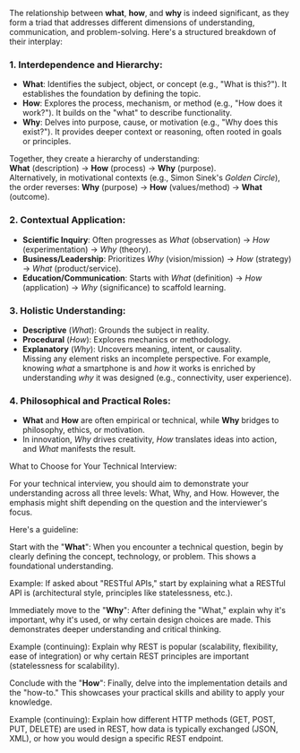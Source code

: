 The relationship between **what**, **how**, and **why** is indeed significant, as they form a triad that addresses different dimensions of understanding, communication, and problem-solving. Here's a structured breakdown of their interplay:

### 1. **Interdependence and Hierarchy**:
   - **What**: Identifies the subject, object, or concept (e.g., "What is this?"). It establishes the foundation by defining the topic.
   - **How**: Explores the process, mechanism, or method (e.g., "How does it work?"). It builds on the "what" to describe functionality.
   - **Why**: Delves into purpose, cause, or motivation (e.g., "Why does this exist?"). It provides deeper context or reasoning, often rooted in goals or principles.

   Together, they create a hierarchy of understanding:  
   **What** (description) → **How** (process) → **Why** (purpose).  
   Alternatively, in motivational contexts (e.g., Simon Sinek's *Golden Circle*), the order reverses: **Why** (purpose) → **How** (values/method) → **What** (outcome).

### 2. **Contextual Application**:
   - **Scientific Inquiry**: Often progresses as *What* (observation) → *How* (experimentation) → *Why* (theory).  
   - **Business/Leadership**: Prioritizes *Why* (vision/mission) → *How* (strategy) → *What* (product/service).  
   - **Education/Communication**: Starts with *What* (definition) → *How* (application) → *Why* (significance) to scaffold learning.

### 3. **Holistic Understanding**:
   - **Descriptive** (*What*): Grounds the subject in reality.  
   - **Procedural** (*How*): Explores mechanics or methodology.  
   - **Explanatory** (*Why*): Uncovers meaning, intent, or causality.  
   Missing any element risks an incomplete perspective. For example, knowing *what* a smartphone is and *how* it works is enriched by understanding *why* it was designed (e.g., connectivity, user experience).

### 4. **Philosophical and Practical Roles**:
   - **What** and **How** are often empirical or technical, while **Why** bridges to philosophy, ethics, or motivation.  
   - In innovation, *Why* drives creativity, *How* translates ideas into action, and *What* manifests the result.

What to Choose for Your Technical Interview:

For your technical interview, you should aim to demonstrate your understanding across all three levels: What, Why, and How. However, the emphasis might shift depending on the question and the interviewer's focus.

Here's a guideline:

Start with the "**What**": When you encounter a technical question, begin by clearly defining the concept, technology, or problem. This shows a foundational understanding.

Example: If asked about "RESTful APIs," start by explaining what a RESTful API is (architectural style, principles like statelessness, etc.).


Immediately move to the "**Why**": After defining the "What," explain why it's important, why it's used, or why certain design choices are made. This demonstrates deeper understanding and critical thinking.

Example (continuing): Explain why REST is popular (scalability, flexibility, ease of integration) or why certain REST principles are important (statelessness for scalability).


Conclude with the "**How**": Finally, delve into the implementation details and the "how-to." This showcases your practical skills and ability to apply your knowledge.

Example (continuing): Explain how different HTTP methods (GET, POST, PUT, DELETE) are used in REST, how data is typically exchanged (JSON, XML), or how you would design a specific REST endpoint.
